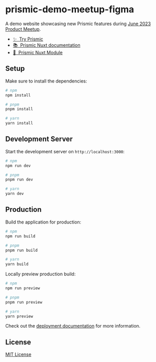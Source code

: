 # prismic-demo-meetup-figma

A demo website showcasing new Prismic features during [June 2023 Product Meetup](https://www.youtube.com/watch?v=4k5K6qB6poA).

- [✨ &nbsp;Try Prismic](https://prismic.io/dashboard/signup?redirectUri=/dashboard/new-repository?plan=personal&source=pricingPage)
- [📚 &nbsp;Prismic Nuxt documentation](hhttps://prismic.io/docs/nuxt3)
- [💚 &nbsp;Prismic Nuxt Module](https://prismic.nuxtjs.org)

## Setup

Make sure to install the dependencies:

```bash
# npm
npm install

# pnpm
pnpm install

# yarn
yarn install
```

## Development Server

Start the development server on `http://localhost:3000`:

```bash
# npm
npm run dev

# pnpm
pnpm run dev

# yarn
yarn dev
```

## Production

Build the application for production:

```bash
# npm
npm run build

# pnpm
pnpm run build

# yarn
yarn build
```

Locally preview production build:

```bash
# npm
npm run preview

# pnpm
pnpm run preview

# yarn
yarn preview
```

Check out the [deployment documentation](https://nuxt.com/docs/getting-started/deployment) for more information.

## License

[MIT License](./LICENSE)

